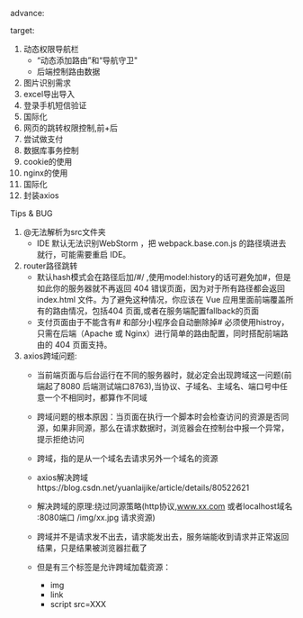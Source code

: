 advance:
  
target:
  1. 动态权限导航栏
      * “动态添加路由”和“导航守卫"
      * 后端控制路由数据
  2. 图片识别需求
  3. excel导出导入
  4. 登录手机短信验证
  5. 国际化
  6. 网页的跳转权限控制,前+后
  7. 尝试做支付
  8. 数据库事务控制
  9. cookie的使用
  10. nginx的使用
  11. 国际化
  12. 封装axios

Tips & BUG
  1. @无法解析为src文件夹 
     * IDE 默认无法识别WebStorm ，把 webpack.base.con.js 的路径填进去就行，可能需要重启 IDE。
  2. router路径跳转 
     * 默认hash模式会在路径后加/#/ ,使用model:history的话可避免加#，但是如此你的服务器就不再返回 404 错误页面，因为对于所有路径都会返回 index.html 文件。为了避免这种情况，你应该在 Vue 应用里面前端覆盖所有的路由情况，包括404 页面,或者在服务端配置fallback的页面
     * 支付页面由于不能含有# 和部分小程序会自动删除掉# 必须使用histroy，只需在后端（Apache 或 Nginx）进行简单的路由配置，同时搭配前端路由的 404 页面支持。
  3. axios跨域问题:
     * 当前端页面与后台运行在不同的服务器时，就必定会出现跨域这一问题(前端起了8080 后端测试端口8763),当协议、子域名、主域名、端口号中任意一个不相同时，都算作不同域
     * 跨域问题的根本原因：当页面在执行一个脚本时会检查访问的资源是否同源，如果非同源，那么在请求数据时，浏览器会在控制台中报一个异常，提示拒绝访问
     * 跨域，指的是从一个域名去请求另外一个域名的资源
     * axios解决跨域https://blog.csdn.net/yuanlaijike/article/details/80522621
     * 解决跨域的原理:绕过同源策略(http协议,www.xx.com 或者localhost域名 :8080端口  /img/xx.jpg 请求资源)
     * 跨域并不是请求发不出去，请求能发出去，服务端能收到请求并正常返回结果，只是结果被浏览器拦截了
   
     * 但是有三个标签是允许跨域加载资源：
          * img 
          * link 
          * script src=XXX
          

  
  
